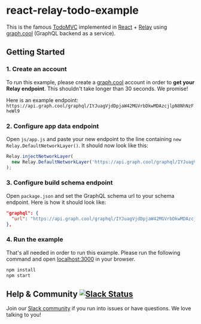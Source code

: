 # react-relay-todo-example

This is the famous [TodoMVC](http://todomvc.com/) implemented in [React](https://facebook.github.io/react) + [Relay](https://facebook.github.io/relay) using [graph.cool](http://graph.cool) (GraphQL backend as a service).

## Getting Started

### 1. Create an account

To run this example, please create a [graph.cool](http://graph.cool) account in order to **get your Relay endpoint**. This shouldn't take longer than 30 seconds. We promise!

Here is an example endpoint: `https://api.graph.cool/graphql/IYJuagVjdDpjaW42MGVrbDkwMDAzcjlpN8NhNzFheWl9 `


### 2. Configure app data endpoint

Open `js/app.js` and paste your new endpoint to the line containing `new Relay.DefaultNetworkLayer()`. It should now look like this:

```js
Relay.injectNetworkLayer(
  new Relay.DefaultNetworkLayer('https://api.graph.cool/graphql/IYJuagVjdDpjaW42MGVrbDkwMDAzcjlpN8NhNzFheWl9')
);
```

### 3. Configure build schema endpoint

Open `package.json` and set the GraphQL schema url to your schema endpoint. Here is how it should look like:

```json
"graphql": {
  "url": "https://api.graph.cool/graphql/IYJuagVjdDpjaW42MGVrbDkwMDAzcjlpN8NhNzFheWl9/schema.json"
},
```

### 4. Run the example

That's all needed in order to run this example. Please run the following command and open [localhost:3000](http://localhost:3000) in your browser.

```sh
npm install
npm start
```


## Help & Community [![Slack Status](https://slack.graph.cool/badge.svg)](https://slack.graph.cool)

Join our [Slack community](http://slack.graph.cool/) if you run into issues or have questions. We love talking to you!
